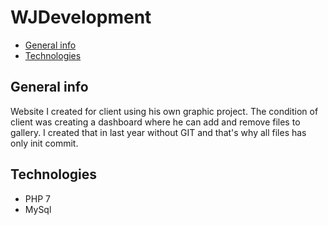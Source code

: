 # WJDevelopment

* [General info](#general-info)
* [Technologies](#technologies)

## General info
Website I created for client using his own graphic project. The condition of client was creating a dashboard where he can add and remove files to gallery. I created that in last year without GIT and that's why all files has only init commit.
## Technologies 
- PHP 7
- MySql
